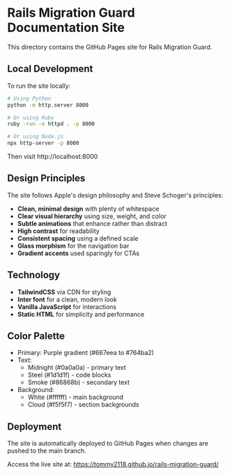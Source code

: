 # Rails Migration Guard Documentation Site

This directory contains the GitHub Pages site for Rails Migration Guard.

## Local Development

To run the site locally:

```bash
# Using Python
python -m http.server 8000

# Or using Ruby
ruby -run -e httpd . -p 8000

# Or using Node.js
npx http-server -p 8000
```

Then visit http://localhost:8000

## Design Principles

The site follows Apple's design philosophy and Steve Schoger's principles:

- **Clean, minimal design** with plenty of whitespace
- **Clear visual hierarchy** using size, weight, and color
- **Subtle animations** that enhance rather than distract
- **High contrast** for readability
- **Consistent spacing** using a defined scale
- **Glass morphism** for the navigation bar
- **Gradient accents** used sparingly for CTAs

## Technology

- **TailwindCSS** via CDN for styling
- **Inter font** for a clean, modern look
- **Vanilla JavaScript** for interactions
- **Static HTML** for simplicity and performance

## Color Palette

- Primary: Purple gradient (#667eea to #764ba2)
- Text: 
  - Midnight (#0a0a0a) - primary text
  - Steel (#1d1d1f) - code blocks
  - Smoke (#86868b) - secondary text
- Background:
  - White (#ffffff) - main background
  - Cloud (#f5f5f7) - section backgrounds

## Deployment

The site is automatically deployed to GitHub Pages when changes are pushed to the main branch.

Access the live site at: https://tommy2118.github.io/rails-migration-guard/
